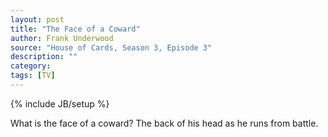 ```yaml
---
layout: post
title: "The Face of a Coward"
author: Frank Underwood
source: "House of Cards, Season 3, Episode 3"
description: ""
category:
tags: [TV]
---
```

{% include JB/setup %}

What is the face of a coward? The back of his head as he runs from battle.

